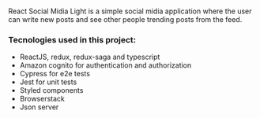 <p align="center">
  <img src="https://i.imgur.com/LplRu98.png" alt="">
</p>

React Social Midia Light is a simple social midia application where the user can write new posts and see other people trending posts from the feed.

### Tecnologies used in this project:

- ReactJS, redux, redux-saga and typescript
- Amazon cognito for authentication and authorization
- Cypress for e2e tests
- Jest for unit tests
- Styled components
- Browserstack
- Json server
